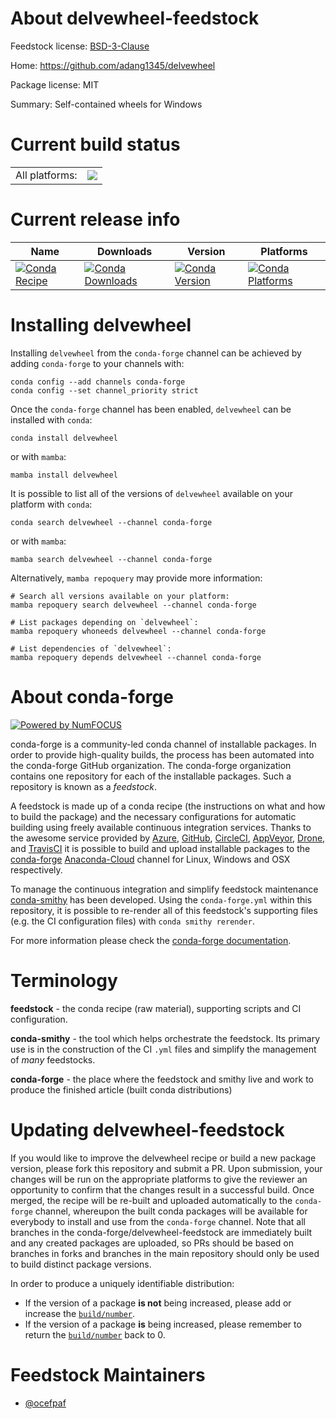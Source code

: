About delvewheel-feedstock
==========================

Feedstock license: [BSD-3-Clause](https://github.com/conda-forge/delvewheel-feedstock/blob/main/LICENSE.txt)

Home: https://github.com/adang1345/delvewheel

Package license: MIT

Summary: Self-contained wheels for Windows

Current build status
====================


<table><tr><td>All platforms:</td>
    <td>
      <a href="https://dev.azure.com/conda-forge/feedstock-builds/_build/latest?definitionId=17234&branchName=main">
        <img src="https://dev.azure.com/conda-forge/feedstock-builds/_apis/build/status/delvewheel-feedstock?branchName=main">
      </a>
    </td>
  </tr>
</table>

Current release info
====================

| Name | Downloads | Version | Platforms |
| --- | --- | --- | --- |
| [![Conda Recipe](https://img.shields.io/badge/recipe-delvewheel-green.svg)](https://anaconda.org/conda-forge/delvewheel) | [![Conda Downloads](https://img.shields.io/conda/dn/conda-forge/delvewheel.svg)](https://anaconda.org/conda-forge/delvewheel) | [![Conda Version](https://img.shields.io/conda/vn/conda-forge/delvewheel.svg)](https://anaconda.org/conda-forge/delvewheel) | [![Conda Platforms](https://img.shields.io/conda/pn/conda-forge/delvewheel.svg)](https://anaconda.org/conda-forge/delvewheel) |

Installing delvewheel
=====================

Installing `delvewheel` from the `conda-forge` channel can be achieved by adding `conda-forge` to your channels with:

```
conda config --add channels conda-forge
conda config --set channel_priority strict
```

Once the `conda-forge` channel has been enabled, `delvewheel` can be installed with `conda`:

```
conda install delvewheel
```

or with `mamba`:

```
mamba install delvewheel
```

It is possible to list all of the versions of `delvewheel` available on your platform with `conda`:

```
conda search delvewheel --channel conda-forge
```

or with `mamba`:

```
mamba search delvewheel --channel conda-forge
```

Alternatively, `mamba repoquery` may provide more information:

```
# Search all versions available on your platform:
mamba repoquery search delvewheel --channel conda-forge

# List packages depending on `delvewheel`:
mamba repoquery whoneeds delvewheel --channel conda-forge

# List dependencies of `delvewheel`:
mamba repoquery depends delvewheel --channel conda-forge
```


About conda-forge
=================

[![Powered by
NumFOCUS](https://img.shields.io/badge/powered%20by-NumFOCUS-orange.svg?style=flat&colorA=E1523D&colorB=007D8A)](https://numfocus.org)

conda-forge is a community-led conda channel of installable packages.
In order to provide high-quality builds, the process has been automated into the
conda-forge GitHub organization. The conda-forge organization contains one repository
for each of the installable packages. Such a repository is known as a *feedstock*.

A feedstock is made up of a conda recipe (the instructions on what and how to build
the package) and the necessary configurations for automatic building using freely
available continuous integration services. Thanks to the awesome service provided by
[Azure](https://azure.microsoft.com/en-us/services/devops/), [GitHub](https://github.com/),
[CircleCI](https://circleci.com/), [AppVeyor](https://www.appveyor.com/),
[Drone](https://cloud.drone.io/welcome), and [TravisCI](https://travis-ci.com/)
it is possible to build and upload installable packages to the
[conda-forge](https://anaconda.org/conda-forge) [Anaconda-Cloud](https://anaconda.org/)
channel for Linux, Windows and OSX respectively.

To manage the continuous integration and simplify feedstock maintenance
[conda-smithy](https://github.com/conda-forge/conda-smithy) has been developed.
Using the ``conda-forge.yml`` within this repository, it is possible to re-render all of
this feedstock's supporting files (e.g. the CI configuration files) with ``conda smithy rerender``.

For more information please check the [conda-forge documentation](https://conda-forge.org/docs/).

Terminology
===========

**feedstock** - the conda recipe (raw material), supporting scripts and CI configuration.

**conda-smithy** - the tool which helps orchestrate the feedstock.
                   Its primary use is in the construction of the CI ``.yml`` files
                   and simplify the management of *many* feedstocks.

**conda-forge** - the place where the feedstock and smithy live and work to
                  produce the finished article (built conda distributions)


Updating delvewheel-feedstock
=============================

If you would like to improve the delvewheel recipe or build a new
package version, please fork this repository and submit a PR. Upon submission,
your changes will be run on the appropriate platforms to give the reviewer an
opportunity to confirm that the changes result in a successful build. Once
merged, the recipe will be re-built and uploaded automatically to the
`conda-forge` channel, whereupon the built conda packages will be available for
everybody to install and use from the `conda-forge` channel.
Note that all branches in the conda-forge/delvewheel-feedstock are
immediately built and any created packages are uploaded, so PRs should be based
on branches in forks and branches in the main repository should only be used to
build distinct package versions.

In order to produce a uniquely identifiable distribution:
 * If the version of a package **is not** being increased, please add or increase
   the [``build/number``](https://docs.conda.io/projects/conda-build/en/latest/resources/define-metadata.html#build-number-and-string).
 * If the version of a package **is** being increased, please remember to return
   the [``build/number``](https://docs.conda.io/projects/conda-build/en/latest/resources/define-metadata.html#build-number-and-string)
   back to 0.

Feedstock Maintainers
=====================

* [@ocefpaf](https://github.com/ocefpaf/)

